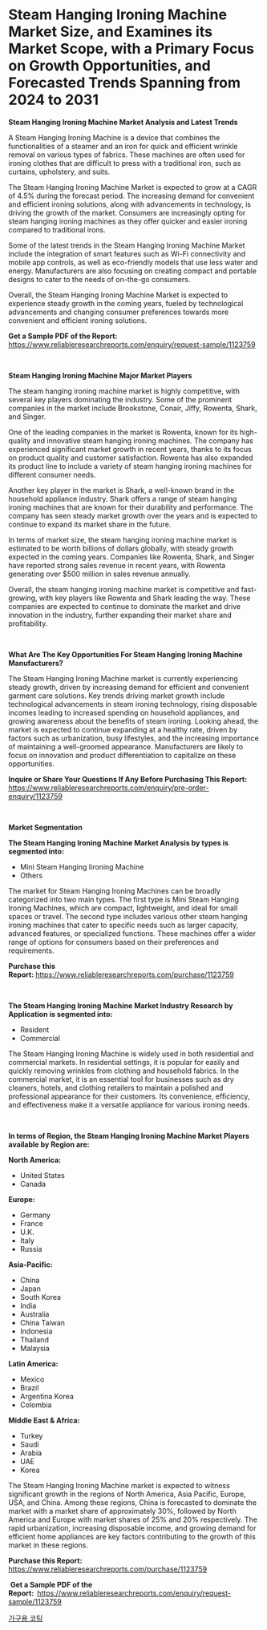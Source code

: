 <p><h1>Steam Hanging Ironing Machine Market Size, and Examines its Market Scope, with a Primary Focus on Growth Opportunities, and Forecasted Trends Spanning from 2024 to 2031</h1></p><p><strong>Steam Hanging Ironing Machine Market Analysis and Latest Trends</strong></p>
<p><p>A Steam Hanging Ironing Machine is a device that combines the functionalities of a steamer and an iron for quick and efficient wrinkle removal on various types of fabrics. These machines are often used for ironing clothes that are difficult to press with a traditional iron, such as curtains, upholstery, and suits.</p><p>The Steam Hanging Ironing Machine Market is expected to grow at a CAGR of 4.5% during the forecast period. The increasing demand for convenient and efficient ironing solutions, along with advancements in technology, is driving the growth of the market. Consumers are increasingly opting for steam hanging ironing machines as they offer quicker and easier ironing compared to traditional irons.</p><p>Some of the latest trends in the Steam Hanging Ironing Machine Market include the integration of smart features such as Wi-Fi connectivity and mobile app controls, as well as eco-friendly models that use less water and energy. Manufacturers are also focusing on creating compact and portable designs to cater to the needs of on-the-go consumers.</p><p>Overall, the Steam Hanging Ironing Machine Market is expected to experience steady growth in the coming years, fueled by technological advancements and changing consumer preferences towards more convenient and efficient ironing solutions.</p></p>
<p><strong>Get a Sample PDF of the Report:&nbsp;</strong> <a href="https://www.reliableresearchreports.com/enquiry/request-sample/1123759">https://www.reliableresearchreports.com/enquiry/request-sample/1123759</a></p>
<p>&nbsp;</p>
<p><strong>Steam Hanging Ironing Machine Major Market Players</strong></p>
<p><p>The steam hanging ironing machine market is highly competitive, with several key players dominating the industry. Some of the prominent companies in the market include Brookstone, Conair, Jiffy, Rowenta, Shark, and Singer.</p><p>One of the leading companies in the market is Rowenta, known for its high-quality and innovative steam hanging ironing machines. The company has experienced significant market growth in recent years, thanks to its focus on product quality and customer satisfaction. Rowenta has also expanded its product line to include a variety of steam hanging ironing machines for different consumer needs.</p><p>Another key player in the market is Shark, a well-known brand in the household appliance industry. Shark offers a range of steam hanging ironing machines that are known for their durability and performance. The company has seen steady market growth over the years and is expected to continue to expand its market share in the future.</p><p>In terms of market size, the steam hanging ironing machine market is estimated to be worth billions of dollars globally, with steady growth expected in the coming years. Companies like Rowenta, Shark, and Singer have reported strong sales revenue in recent years, with Rowenta generating over $500 million in sales revenue annually.</p><p>Overall, the steam hanging ironing machine market is competitive and fast-growing, with key players like Rowenta and Shark leading the way. These companies are expected to continue to dominate the market and drive innovation in the industry, further expanding their market share and profitability.</p></p>
<p>&nbsp;</p>
<p><strong>What Are The Key Opportunities For Steam Hanging Ironing Machine Manufacturers?</strong></p>
<p><p>The Steam Hanging Ironing Machine market is currently experiencing steady growth, driven by increasing demand for efficient and convenient garment care solutions. Key trends driving market growth include technological advancements in steam ironing technology, rising disposable incomes leading to increased spending on household appliances, and growing awareness about the benefits of steam ironing. Looking ahead, the market is expected to continue expanding at a healthy rate, driven by factors such as urbanization, busy lifestyles, and the increasing importance of maintaining a well-groomed appearance. Manufacturers are likely to focus on innovation and product differentiation to capitalize on these opportunities.</p></p>
<p><strong>Inquire or Share Your Questions If Any Before Purchasing This Report:</strong> <a href="https://www.reliableresearchreports.com/enquiry/pre-order-enquiry/1123759">https://www.reliableresearchreports.com/enquiry/pre-order-enquiry/1123759</a></p>
<p>&nbsp;</p>
<p><strong>Market Segmentation</strong></p>
<p><strong>The Steam Hanging Ironing Machine Market Analysis by types is segmented into:</strong></p>
<p><ul><li>Mini Steam Hanging Iironing Machine</li><li>Others</li></ul></p>
<p><p>The market for Steam Hanging Ironing Machines can be broadly categorized into two main types. The first type is Mini Steam Hanging Ironing Machines, which are compact, lightweight, and ideal for small spaces or travel. The second type includes various other steam hanging ironing machines that cater to specific needs such as larger capacity, advanced features, or specialized functions. These machines offer a wider range of options for consumers based on their preferences and requirements.</p></p>
<p><strong>Purchase this Report:&nbsp;</strong><a href="https://www.reliableresearchreports.com/purchase/1123759">https://www.reliableresearchreports.com/purchase/1123759</a></p>
<p>&nbsp;</p>
<p><strong>The Steam Hanging Ironing Machine Market Industry Research by Application is segmented into:</strong></p>
<p><ul><li>Resident</li><li>Commercial</li></ul></p>
<p><p>The Steam Hanging Ironing Machine is widely used in both residential and commercial markets. In residential settings, it is popular for easily and quickly removing wrinkles from clothing and household fabrics. In the commercial market, it is an essential tool for businesses such as dry cleaners, hotels, and clothing retailers to maintain a polished and professional appearance for their customers. Its convenience, efficiency, and effectiveness make it a versatile appliance for various ironing needs.</p></p>
<p>&nbsp;</p>
<p><strong>In terms of Region, the Steam Hanging Ironing Machine Market Players available by Region are:</strong></p>
<p>
    <p> <strong> North America: </strong>
        <ul>
            <li>United States</li>
            <li>Canada</li>
        </ul>
        </p> 
    <p> <strong> Europe: </strong>
        <ul>
            <li>Germany</li>
            <li>France</li>
            <li>U.K.</li>
            <li>Italy</li>
            <li>Russia</li>
        </ul>
        </p> 
    <p> <strong> Asia-Pacific: </strong>
        <ul>
            <li>China</li>
            <li>Japan</li>
            <li>South Korea</li>
            <li>India</li>
            <li>Australia</li>
            <li>China Taiwan</li>
            <li>Indonesia</li>
            <li>Thailand</li>
            <li>Malaysia</li>
        </ul>
        </p> 
    <p> <strong> Latin America: </strong>
        <ul>
            <li>Mexico</li>
            <li>Brazil</li>
            <li>Argentina Korea</li>
            <li>Colombia</li>
        </ul>
        </p> 
    <p> <strong> Middle East & Africa: </strong>
        <ul>
            <li>Turkey</li>
            <li>Saudi</li>
            <li>Arabia</li>
            <li>UAE</li>
            <li>Korea</li>
        </ul>
    </p>
    </p>
<p><p>The Steam Hanging Ironing Machine market is expected to witness significant growth in the regions of North America, Asia Pacific, Europe, USA, and China. Among these regions, China is forecasted to dominate the market with a market share of approximately 30%, followed by North America and Europe with market shares of 25% and 20% respectively. The rapid urbanization, increasing disposable income, and growing demand for efficient home appliances are key factors contributing to the growth of this market in these regions.</p></p>
<p><strong>Purchase this Report: </strong><a href="https://www.reliableresearchreports.com/purchase/1123759">https://www.reliableresearchreports.com/purchase/1123759</a></p>
<p>&nbsp;<strong>Get a Sample PDF of the Report:&nbsp;&nbsp;</strong><a href="https://www.reliableresearchreports.com/enquiry/request-sample/1123759">https://www.reliableresearchreports.com/enquiry/request-sample/1123759</a></p>
<p><strong></strong></p>
<p><p><a href="https://github.com/oajzkywllm460/Market-Research-Report-List-1/blob/main/40540808779.md">가구용 코팅</a></p></p>